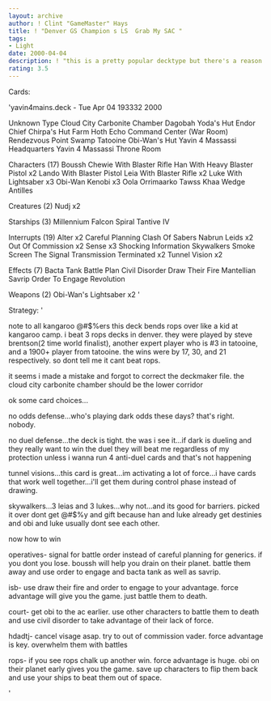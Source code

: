 ```yaml
---
layout: archive
author: ! Clint "GameMaster" Hays
title: ! "Denver GS Champion s LS  Grab My SAC "
tags:
- Light
date: 2000-04-04
description: ! "this is a pretty popular decktype but there's a reason for that.  its the best there is.  this one is very tough."
rating: 3.5
---
```

Cards: 

'yavin4mains.deck - Tue Apr 04 193332 2000


Unknown Type
Cloud City Carbonite Chamber
Dagobah Yoda's Hut
Endor Chief Chirpa's Hut
Farm
Hoth Echo Command Center (War Room)
Rendezvous Point
Swamp
Tatooine Obi-Wan's Hut
Yavin 4 Massassi Headquarters
Yavin 4 Massassi Throne Room

Characters (17)
Boussh
Chewie With Blaster Rifle
Han With Heavy Blaster Pistol  x2
Lando With Blaster Pistol
Leia With Blaster Rifle  x2
Luke With Lightsaber  x3
Obi-Wan Kenobi	x3
Oola
Orrimaarko
Tawss Khaa
Wedge Antilles

Creatures (2)
Nudj  x2

Starships (3)
Millennium Falcon
Spiral
Tantive IV

Interrupts (19)
Alter  x2
Careful Planning
Clash Of Sabers
Nabrun Leids  x2
Out Of Commission  x2
Sense  x3
Shocking Information
Skywalkers
Smoke Screen
The Signal
Transmission Terminated  x2
Tunnel Vision  x2

Effects (7)
Bacta Tank
Battle Plan
Civil Disorder
Draw Their Fire
Mantellian Savrip
Order To Engage
Revolution

Weapons (2)
Obi-Wan's Lightsaber  x2
'

Strategy: '

note to all kangaroo @#$%ers  this deck bends rops over like a kid at kangaroo camp.  i beat 3 rops decks in denver.  they were played by steve brentson(2 time world finalist), another expert player who is #3 in tatooine, and a 1900+ player from tatooine.  the wins were by 17, 30, and 21 respectively.  so dont tell me it cant beat rops.


it seems i made a mistake and forgot to correct the deckmaker file.  the cloud city carbonite chamber should be the lower corridor


ok some card choices...

no odds defense...who's playing dark odds these days?	that's right.	nobody.

no duel defense...the deck is tight.  the was i see it...if dark is dueling and they really want to win the duel they will beat me regardless of my protection unless i wanna run 4 anti-duel cards and that's not happening

tunnel visions...this card is great...im activating a lot of force...i have cards that work well together...i'll get them during control phase instead of drawing.

skywalkers...3 leias and 3 lukes...why not...and its good for barriers.  picked it over dont get @#$%y and gift because han and luke already get destinies and obi and luke usually dont see each other.


now how to win


operatives- signal for battle order instead of careful planning for generics.  if you dont you lose.  boussh will help you drain on their planet.  battle them away and use order to engage and bacta tank as well as savrip.

isb- use draw their fire and order to engage to your advantage.  force advantage will give you the game.  just battle them to death.

court- get obi to the ac earlier.  use other characters to battle them to death and use civil disorder to take advantage of their lack of force.

hdadtj- cancel visage asap.  try to out of commission vader.  force advantage is key.  overwhelm them with battles

rops- if you see rops chalk up another win.  force advantage is huge.  obi on their planet early gives you the game.  save up characters to flip them back and use your ships to beat them out of space.


'